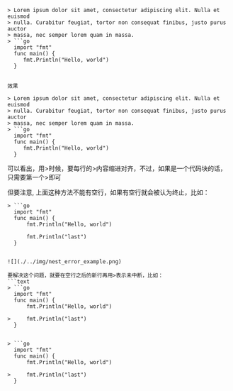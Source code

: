 ```text
> Lorem ipsum dolor sit amet, consectetur adipiscing elit. Nulla et euismod
> nulla. Curabitur feugiat, tortor non consequat finibus, justo purus auctor
> massa, nec semper lorem quam in massa.
> ```go
  import "fmt"
  func main() {
     fmt.Println("Hello, world")
  }
  ```
```

效果

> Lorem ipsum dolor sit amet, consectetur adipiscing elit. Nulla et euismod
> nulla. Curabitur feugiat, tortor non consequat finibus, justo purus auctor
> massa, nec semper lorem quam in massa.
> ```go
  import "fmt"
  func main() {
     fmt.Println("Hello, world")
  }
  ```

可以看出，用>时候，要每行的>内容缩进对齐，不过，如果是一个代码块的话，只需要第一个>即可

但要注意, 上面这种方法不能有空行，如果有空行就会被认为终止，比如：
```text
> ```go
  import "fmt"
  func main() {
      fmt.Println("Hello, world")

      fmt.Println("last")
  }
  ```
```

![](./../img/nest_error_example.png)

要解决这个问题，就要在空行之后的新行再用>表示未中断，比如：
```text
> ```go
  import "fmt"
  func main() {
      fmt.Println("Hello, world")

>     fmt.Println("last")
  }
  ```
```

> ```go
  import "fmt"
  func main() {
      fmt.Println("Hello, world")

>     fmt.Println("last")
  }
  ```
